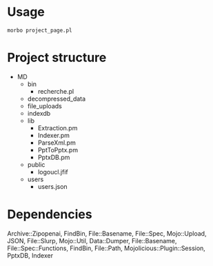 # Usage
`morbo project_page.pl`

# Project structure
- MD
  - bin
    - recherche.pl
  - decompressed_data
  - file_uploads
  - indexdb
  - lib
    - Extraction.pm
    - Indexer.pm
    - ParseXml.pm
    - PptToPptx.pm
    - PptxDB.pm
  - public
    - logoucl.jfif
  - users
    - users.json


# Dependencies
Archive::Zipopenai, FindBin, File::Basename, File::Spec, Mojo::Upload, JSON, File::Slurp, Mojo::Util, Data::Dumper, File::Basename, File::Spec::Functions, FindBin, File::Path, Mojolicious::Plugin::Session, PptxDB, Indexer

        
